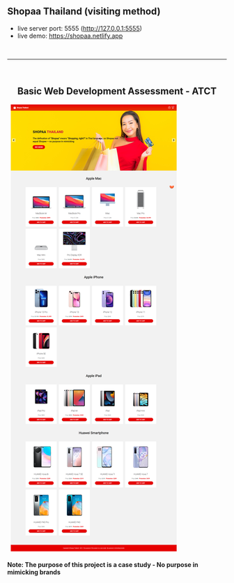 ## Shopaa Thailand (visiting method)

-   live server port: 5555 (http://127.0.0.1:5555)
-   live demo: https://shopaa.netlify.app

&nbsp;

---

&nbsp;

## <center> Basic Web Development Assessment - ATCT </center>

&nbsp;
![Demo Version](/img/demo.png)

#### Note: The purpose of this project is a case study - No purpose in mimicking brands
